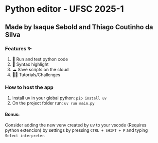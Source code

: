 # Python editor - UFSC 2025-1
## Made by Isaque Sebold and Thiago Coutinho da Silva

### Features ✨

1. 🐍 Run and test python code 
2. 🔎 Syntax highlight 
3. ☁ Save scripts on the cloud 
4. 🏋️‍♀️ Tutorials/Challenges 

### How to host the app

1. Install uv in your global python: `pip install uv`
2. On the project folder run: `uv run main.py`

#### Bonus:

Consider adding the new venv created by uv to your vscode (Requires python extencion) by settings by pressing `CTRL + SHIFT + P` and typing `Select interpreter`.